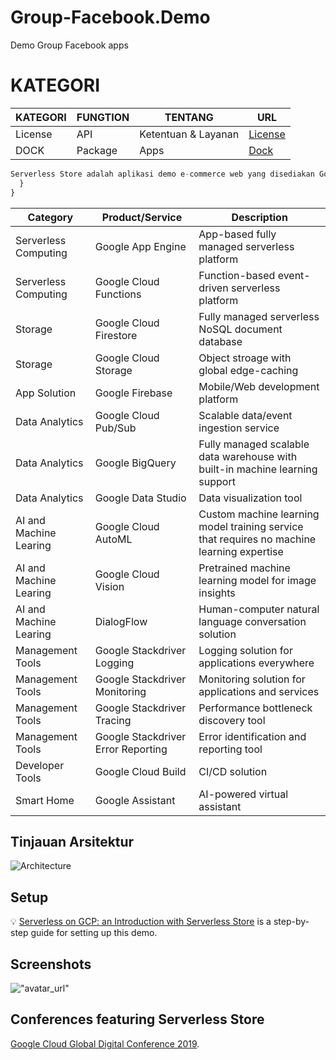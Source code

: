 # Group-Facebook.Demo
Demo Group Facebook apps

# KATEGORI

KATEGORI | FUNGTION | TENTANG | URL
------------ |------------- | ------------- | -------------
License | API | Ketentuan & Layanan | [License](https://github.com/group-facebook/Group-Facebook.Demo/blob/master/LICENSE) 
DOCK | Package | Apps | [Dock](https://github.com/group-facebook/Group-Facebook.Demo/tree/master/Dock) 


```javascript
Serverless Store adalah aplikasi demo e-commerce web yang disediakan Google tempat pengguna dapat membuat daftar, menelusuri, dan membeli item. Ini dirancang untuk menampilkan solusi tanpa server di Google Group-Facebook Platform, termasuk Google App Engine, Google Cloud Functions, Google Cloud Pub / Sub dan banyak lagi. Toko Tanpa Server bukanlah produk Google resmi. Fitur proyek: Arsitektur Sepenuhnya Serverless Demo Serverless Store dibangun sepenuhnya pada layanan yang dikelola Google, mulai dari penerapan aplikasi hingga backend basis data. Itu timbangan secara otomatis, tidak memerlukan manajemen server sama sekali, dan biaya hanya ketika Anda menggunakannya. Desain Berbasis Acara: Banyak beban kerja di demo Serverless Store yang dipicu oleh peristiwa, seperti tindakan pengguna (mis. Mengirimkan pesanan) dan pemberitahuan sistem, dikirim melalui Cloud Pub / Sub. Desain ini membuat otomatisasi alur kerja lebih mudah dari sebelumnya, dan memungkinkan entri otomatis, pencatatan yang terus-menerus, dan banyak lagi fitur dalam aplikasi. Proyek ini mengintegrasikan produk / layanan Google berikut:
  }
}
```




| Category | Product/Service | Description |
|----------|-----------------|-------------|
| Serverless Computing | Google App Engine | App-based fully managed serverless platform |
| Serverless Computing | Google Cloud Functions | Function-based event-driven serverless platform |
| Storage | Google Cloud Firestore | Fully managed serverless NoSQL document database |
| Storage | Google Cloud Storage | Object stroage with global edge-caching |
| App Solution | Google Firebase | Mobile/Web development platform |
| Data Analytics | Google Cloud Pub/Sub | Scalable data/event ingestion service |
| Data Analytics | Google BigQuery | Fully managed scalable data warehouse with built-in machine learning support |
| Data Analytics | Google Data Studio | Data visualization tool |
| AI and Machine Learing | Google Cloud AutoML | Custom machine learning model training service that requires no machine learning expertise |
| AI and Machine Learing | Google Cloud Vision | Pretrained machine learning model for image insights |
| AI and Machine Learing | DialogFlow | Human-computer natural language conversation solution |
| Management Tools | Google Stackdriver Logging | Logging solution for applications everywhere |
| Management Tools | Google Stackdriver Monitoring | Monitoring solution for applications and services |
| Management Tools | Google Stackdriver Tracing | Performance bottleneck discovery tool |
| Management Tools | Google Stackdriver Error Reporting | Error identification and reporting tool |
| Developer Tools | Google Cloud Build | CI/CD solution |
| Smart Home | Google Assistant | AI-powered virtual assistant |

## Tinjauan Arsitektur

![Architecture](https://drive.google.com/file/d/1-xWZg-5afd55SQ6eCYiq9OjV2NUnpQ5-/view?usp=drivesdk)

## Setup

💡 [Serverless on GCP: an Introduction with Serverless Store](https://github.com/marketplace/group-facebook) is
a step-by-step guide for setting up this demo.

## Screenshots

!["avatar_url"](https://avatars2.githubusercontent.com/u/48804514?v=4)

## Conferences featuring Serverless Store

[Google Cloud Global Digital Conference 2019](https://cloudonair.withgoogle.com/events/app-dev).
